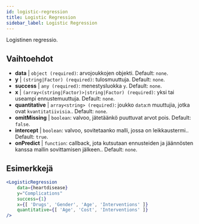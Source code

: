 ```yaml
---
id: logistic-regression
title: Logistic Regression
sidebar_label: Logistic Regression
---
```


Logistinen regressio.

## Vaihtoehdot

* __data__ | `object (required)`: arvojoukkojen objekti. Default: `none`.
* __y__ | `(string|Factor) (required)`: tulosmuuttuja. Default: `none`.
* __success__ | `any (required)`: menestysluokka `y`. Default: `none`.
* __x__ | `(array<(string|Factor)>|string|Factor) (required)`: yksi tai useampi ennustemuuttuja. Default: `none`.
* __quantitative__ | `array<string> (required)`: joukko `data`:n muuttujia, jotka ovat `kvantitatiivisia`.. Default: `none`.
* __omitMissing__ | `boolean`: valvoo, jätetäänkö puuttuvat arvot pois. Default: `false`.
* __intercept__ | `boolean`: valvoo, sovitetaanko malli, jossa on leikkaustermi.. Default: `true`.
* __onPredict__ | `function`: callback, jota kutsutaan ennusteiden ja jäännösten kanssa mallin sovittamisen jälkeen.. Default: `none`.


## Esimerkkejä

```jsx live
<LogisticRegression 
    data={heartdisease} 
    y="Complications"
    success={1}
    x={[ 'Drugs', 'Gender', 'Age', 'Interventions' ]}
    quantitative={[ 'Age', 'Cost', 'Interventions' ]}
/>
```

